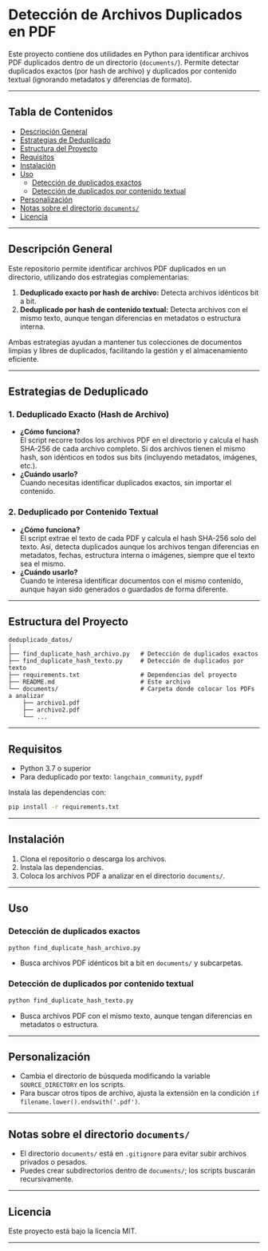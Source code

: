 # Detección de Archivos Duplicados en PDF

Este proyecto contiene dos utilidades en Python para identificar archivos PDF duplicados dentro de un directorio (`documents/`). Permite detectar duplicados exactos (por hash de archivo) y duplicados por contenido textual (ignorando metadatos y diferencias de formato).

---

## Tabla de Contenidos

- [Descripción General](#descripción-general)
- [Estrategias de Deduplicado](#estrategias-de-deduplicado)
- [Estructura del Proyecto](#estructura-del-proyecto)
- [Requisitos](#requisitos)
- [Instalación](#instalación)
- [Uso](#uso)
  - [Detección de duplicados exactos](#detección-de-duplicados-exactos)
  - [Detección de duplicados por contenido textual](#detección-de-duplicados-por-contenido-textual)
- [Personalización](#personalización)
- [Notas sobre el directorio `documents/`](#notas-sobre-el-directorio-documents)
- [Licencia](#licencia)

---

## Descripción General

Este repositorio permite identificar archivos PDF duplicados en un directorio, utilizando dos estrategias complementarias:

1. **Deduplicado exacto por hash de archivo:** Detecta archivos idénticos bit a bit.
2. **Deduplicado por hash de contenido textual:** Detecta archivos con el mismo texto, aunque tengan diferencias en metadatos o estructura interna.

Ambas estrategias ayudan a mantener tus colecciones de documentos limpias y libres de duplicados, facilitando la gestión y el almacenamiento eficiente.

---

## Estrategias de Deduplicado

### 1. Deduplicado Exacto (Hash de Archivo)

- **¿Cómo funciona?**  
  El script recorre todos los archivos PDF en el directorio y calcula el hash SHA-256 de cada archivo completo. Si dos archivos tienen el mismo hash, son idénticos en todos sus bits (incluyendo metadatos, imágenes, etc.).
- **¿Cuándo usarlo?**  
  Cuando necesitas identificar duplicados exactos, sin importar el contenido.

### 2. Deduplicado por Contenido Textual

- **¿Cómo funciona?**  
  El script extrae el texto de cada PDF y calcula el hash SHA-256 solo del texto. Así, detecta duplicados aunque los archivos tengan diferencias en metadatos, fechas, estructura interna o imágenes, siempre que el texto sea el mismo.
- **¿Cuándo usarlo?**  
  Cuando te interesa identificar documentos con el mismo contenido, aunque hayan sido generados o guardados de forma diferente.

---

## Estructura del Proyecto

```
deduplicado_datos/
│
├── find_duplicate_hash_archivo.py   # Detección de duplicados exactos
├── find_duplicate_hash_texto.py     # Detección de duplicados por texto
├── requirements.txt                 # Dependencias del proyecto
├── README.md                        # Este archivo
└── documents/                       # Carpeta donde colocar los PDFs a analizar
    ├── archivo1.pdf
    ├── archivo2.pdf
    └── ...
```

---

## Requisitos

- Python 3.7 o superior
- Para deduplicado por texto: `langchain_community`, `pypdf`

Instala las dependencias con:

```bash
pip install -r requirements.txt
```

---

## Instalación

1. Clona el repositorio o descarga los archivos.
2. Instala las dependencias.
3. Coloca los archivos PDF a analizar en el directorio `documents/`.

---

## Uso

### Detección de duplicados exactos

```bash
python find_duplicate_hash_archivo.py
```
- Busca archivos PDF idénticos bit a bit en `documents/` y subcarpetas.

### Detección de duplicados por contenido textual

```bash
python find_duplicate_hash_texto.py
```
- Busca archivos PDF con el mismo texto, aunque tengan diferencias en metadatos o estructura.

---

## Personalización

- Cambia el directorio de búsqueda modificando la variable `SOURCE_DIRECTORY` en los scripts.
- Para buscar otros tipos de archivo, ajusta la extensión en la condición `if filename.lower().endswith('.pdf')`.

---

## Notas sobre el directorio `documents/`

- El directorio `documents/` está en `.gitignore` para evitar subir archivos privados o pesados.
- Puedes crear subdirectorios dentro de `documents/`; los scripts buscarán recursivamente.

---

## Licencia

Este proyecto está bajo la licencia MIT.

---
